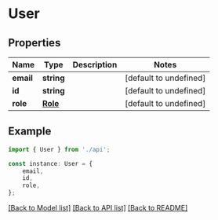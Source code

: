# User


## Properties

Name | Type | Description | Notes
------------ | ------------- | ------------- | -------------
**email** | **string** |  | [default to undefined]
**id** | **string** |  | [default to undefined]
**role** | [**Role**](Role.md) |  | [default to undefined]

## Example

```typescript
import { User } from './api';

const instance: User = {
    email,
    id,
    role,
};
```

[[Back to Model list]](../README.md#documentation-for-models) [[Back to API list]](../README.md#documentation-for-api-endpoints) [[Back to README]](../README.md)
